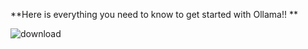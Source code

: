 **Here is everything you need to know to get started with Ollama!!
**



![download](https://github.com/user-attachments/assets/3f83dc79-aa62-439f-8a81-310267efc1d4)

